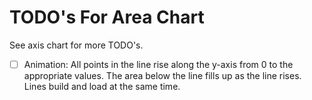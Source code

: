 # TODO's For Area Chart

See axis chart for more TODO's.

- [ ] Animation: All points in the line rise along the y-axis from 0 to the appropriate values. The area below the line fills up as the line rises. Lines build and load at the same time.
